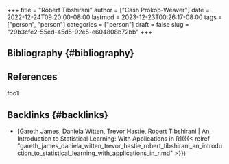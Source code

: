 +++
title = "Robert Tibshirani"
author = ["Cash Prokop-Weaver"]
date = 2022-12-24T09:20:00-08:00
lastmod = 2023-12-23T00:26:17-08:00
tags = ["person", "person"]
categories = ["person"]
draft = false
slug = "29b3cfe2-55ed-45d5-92e5-e604808b72bb"
+++

## Bibliography {#bibliography}

## References

<style>.csl-entry{text-indent: -1.5em; margin-left: 1.5em;}</style><div class="csl-bib-body">
</div>

foo1


## Backlinks {#backlinks}

-   [Gareth James, Daniela Witten, Trevor Hastie, Robert Tibshirani | An Introduction to Statistical Learning: With Applications in R]({{< relref "gareth_james_daniela_witten_trevor_hastie_robert_tibshirani_an_introduction_to_statistical_learning_with_applications_in_r.md" >}})
